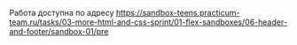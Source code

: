 Работа доступна по адресу https://sandbox-teens.practicum-team.ru/tasks/03-more-html-and-css-sprint/01-flex-sandboxes/06-header-and-footer/sandbox-01/pre